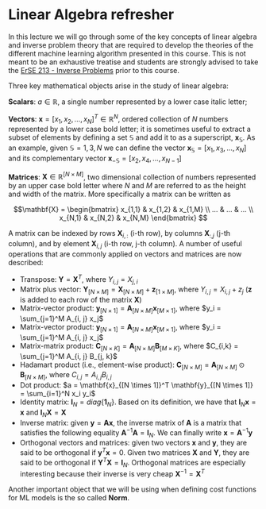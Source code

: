 # Linear Algebra refresher

In this lecture we will go through some of the key concepts of linear algebra and inverse problem theory that are required
to develop the theories of the different machine learning algorithm presented in this course. 
This is not meant to be an exhaustive treatise and students are strongly advised to take the
[ErSE 213 - Inverse Problems](https://academicaffairs.kaust.edu.sa/Courses/Pages/DownloadSyllabus.aspx?Year=2017&Semester=030&Course=00008206&V=I)
prior to this course.

Three key mathematical objects arise in the study of linear algebra:

**Scalars**: $a \in \mathbb{R}$, a single number represented by a lower case italic letter;

**Vectors**: $\mathbf{x} = [x_1, x_2, ..., x_N]^T \in \mathbb{R}^N$, ordered collection of $N$ numbers
represented by a lower case bold letter; it is sometimes useful to extract a subset of elements by defining a set
$\mathbb{S}$ and add it to as a superscript, $\mathbf{x}_\mathbb{S}$. As an example, given $\mathbb{S} = {1, 3, N}$
we can define the vector $\mathbf{x}_\mathbb{S} = [x_1, x_3, ..., x_N]$ and its complementary vector 
$\mathbf{x}_{-\mathbb{S}} = [x_2, x_4, ..., x_{N-1}]$

**Matrices**: $\mathbf{X} \in \mathbb{R}^{[N \times M]}$, two dimensional collection of numbers represented by an upper case bold letter
where $N$ and $M$ are referred to as the height and width of the matrix. More specifically a matrix can be written as
  
$$\mathbf{X} = \begin{bmatrix} 
                x_{1,1} & x_{1,2} & x_{1,M} \\
                ...     & ...     & ... \\
                x_{N,1} & x_{N,2} & x_{N,M}
  \end{bmatrix}
$$

A matrix can be indexed by rows $\mathbf{X}_{i, :}$ (i-th row), by columns $\mathbf{X}_{:, j}$ (j-th column), and by 
element $\mathbf{X}_{i, j}$ (i-th row, j-th column). A number of useful operations that are commonly applied on vectors 
and matrices are now described: 

- Transpose: $\mathbf{Y} = \mathbf{X}^T$, where $Y_{i, j} = X_{j, i}$
- Matrix plus vector: $\mathbf{Y}_{[N \times M]} = \mathbf{X}_{[N \times M]} + \mathbf{z}_{[1 \times M]}$, where 
  $Y_{i, j} = X_{i, j} + z_{j}$ ($\mathbf{z}$ is added to each row of the matrix $\mathbf{X}$)
- Matrix-vector product: $\mathbf{y}_{[N \times 1]} = \mathbf{A}_{[N \times M]} \mathbf{x}_{[M \times 1]}$, where 
  $y_i = \sum_{j=1}^M A_{i, j} x_j$
- Matrix-vector product: $\mathbf{y}_{[N \times 1]} = \mathbf{A}_{[N \times M]} \mathbf{x}_{[M \times 1]}$, where 
  $y_i = \sum_{j=1}^M A_{i, j} x_j$
- Matrix-matrix product: $\mathbf{C}_{[N \times K]} = \mathbf{A}_{[N \times M]} \mathbf{B}_{[M \times K]}$, where 
  $C_{i,k} = \sum_{j=1}^M A_{i, j} B_{j, k}$
- Hadamart product (i.e., element-wise product): $\mathbf{C}_{[N \times M]} = \mathbf{A}_{[N \times M]} \odot \mathbf{B}_{[N \times M]}$, where 
  $C_{i,j} = A_{i, j} B_{i, j}$
- Dot product: $a = \mathbf{x}_{[N \times 1]}^T \mathbf{y}_{[N \times 1]} = \sum_{i=1}^N x_i y_i$
- Identity matrix: $\mathbf{I}_N = diag\{\mathbf{1}_N\}$. Based on its definition, we have that 
  $\mathbf{I}_N \mathbf{x} = \mathbf{x}$ and $\mathbf{I}_N \mathbf{X} = \mathbf{X}$
- Inverse matrix: given $\mathbf{y} = \mathbf{A} \mathbf{x}$, the inverse matrix of $\mathbf{A}$ is a matrix that
  satisfies the following equality $\mathbf{A}^{-1} \mathbf{A} = \mathbf{I}_N$. We can finally write
  $\mathbf{x} = \mathbf{A}^{-1} \mathbf{y}$
- Orthogonal vectors and matrices: given two vectors $\mathbf{x}$ and $\mathbf{y}$, they are said to be orthogonal if
  $\mathbf{y}^T \mathbf{x} = 0$. Given two matrices $\mathbf{X}$ and $\mathbf{Y}$, they are said to be orthogonal if
  $\mathbf{Y}^T \mathbf{X} = \mathbf{I}_N$. Orthogonal matrices are especially interesting because their inverse is very 
  cheap $\mathbf{X}^{-1} = \mathbf{X}^T$
  
Another important object that we will be using when defining cost functions for ML models is the so called **Norm**.